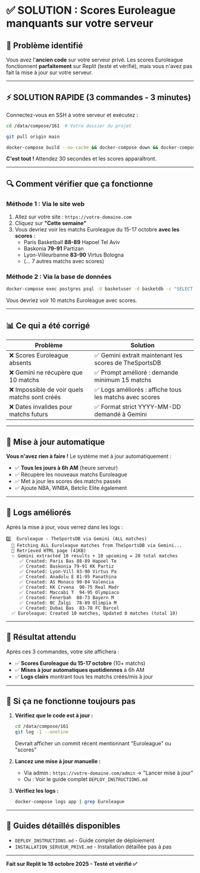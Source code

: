 # ✅ SOLUTION : Scores Euroleague manquants sur votre serveur

## 🎯 Problème identifié

Vous avez l'**ancien code** sur votre serveur privé. Les scores Euroleague fonctionnent **parfaitement** sur Replit (testé et vérifié), mais vous n'avez pas fait la mise à jour sur votre serveur.

---

## ⚡ SOLUTION RAPIDE (3 commandes - 3 minutes)

Connectez-vous en SSH à votre serveur et exécutez :

```bash
cd /data/compose/161  # Votre dossier du projet

git pull origin main

docker-compose build --no-cache && docker-compose down && docker-compose up -d
```

**C'est tout !** Attendez 30 secondes et les scores apparaîtront.

---

## 🔍 Comment vérifier que ça fonctionne

### Méthode 1 : Via le site web

1. Allez sur votre site : `https://votre-domaine.com`
2. Cliquez sur **"Cette semaine"**
3. Vous devriez voir les matchs Euroleague du 15-17 octobre **avec les scores** :
   - Paris Basketball **88-89** Hapoel Tel Aviv
   - Baskonia **79-91** Partizan
   - Lyon-Villeurbanne **83-90** Virtus Bologna
   - (... 7 autres matchs avec scores)

### Méthode 2 : Via la base de données

```bash
docker-compose exec postgres psql -U basketuser -d basketdb -c "SELECT ht.name as home, m.\"homeScore\", m.\"awayScore\", at.name as away FROM \"Match\" m JOIN \"Team\" ht ON m.\"homeTeamId\" = ht.id JOIN \"Team\" at ON m.\"awayTeamId\" = at.id JOIN \"League\" l ON m.\"leagueId\" = l.id WHERE l.name = 'Euroleague' AND m.\"homeScore\" IS NOT NULL ORDER BY m.\"dateTime\" DESC LIMIT 10;"
```

Vous devriez voir 10 matchs Euroleague avec scores.

---

## 📊 Ce qui a été corrigé

| Problème | Solution |
|----------|----------|
| ❌ Scores Euroleague absents | ✅ Gemini extrait maintenant les scores de TheSportsDB |
| ❌ Gemini ne récupère que 10 matchs | ✅ Prompt amélioré : demande minimum 15 matchs |
| ❌ Impossible de voir quels matchs sont créés | ✅ Logs améliorés : affiche tous les matchs avec scores |
| ❌ Dates invalides pour matchs futurs | ✅ Format strict YYYY-MM-DD demandé à Gemini |

---

## 🤖 Mise à jour automatique

**Vous n'avez rien à faire !** Le système met à jour automatiquement :

- ✅ **Tous les jours à 6h AM** (heure serveur)
- ✅ Récupère les nouveaux matchs Euroleague
- ✅ Met à jour les scores des matchs passés
- ✅ Ajoute NBA, WNBA, Betclic Elite également

---

## 📝 Logs améliorés

Après la mise à jour, vous verrez dans les logs :

```
3️⃣  Euroleague - TheSportsDB via Gemini (ALL matches)
  🏀 Fetching ALL Euroleague matches from TheSportsDB via Gemini...
  📄 Retrieved HTML page (41KB)
  ✨ Gemini extracted 10 results + 10 upcoming = 20 total matches
     ✅ Created: Paris Bas 88-89 Hapoel Te
     ✅ Created: Baskonia 79-91 KK Partiz
     ✅ Created: Lyon-Vill 83-90 Virtus Pa
     ✅ Created: Anadolu E 81-95 Panathina
     ✅ Created: AS Monaco 90-84 Valencia 
     ✅ Created: KK Crvena  90-75 Real Madr
     ✅ Created: Maccabi T  94-95 Olympiaco
     ✅ Created: Fenerbah  88-73 Bayern M
     ✅ Created: BC Žalgi  78-89 Olimpia M
     ✅ Created: Dubai Bas  83-78 FC Barcel
  ✅ Euroleague: Created 10 matches, Updated 0 matches (total 10)
```

---

## 🎉 Résultat attendu

Après ces 3 commandes, votre site affichera :

- ✅ **Scores Euroleague du 15-17 octobre** (10+ matchs)
- ✅ **Mises à jour automatiques quotidiennes** à 6h AM
- ✅ **Logs clairs** montrant tous les matchs créés/mis à jour

---

## 💬 Si ça ne fonctionne toujours pas

1. **Vérifiez que le code est à jour :**
   ```bash
   cd /data/compose/161
   git log -1 --oneline
   ```
   Devrait afficher un commit récent mentionnant "Euroleague" ou "scores"

2. **Lancez une mise à jour manuelle :**
   - Via admin : `https://votre-domaine.com/admin` → "Lancer mise à jour"
   - Ou : Voir le guide complet `DEPLOY_INSTRUCTIONS.md`

3. **Vérifiez les logs :**
   ```bash
   docker-compose logs app | grep Euroleague
   ```

---

## 📄 Guides détaillés disponibles

- `DEPLOY_INSTRUCTIONS.md` - Guide complet de déploiement
- `INSTALLATION_SERVEUR_PRIVE.md` - Installation détaillée pas à pas

---

**Fait sur Replit le 18 octobre 2025 - Testé et vérifié ✅**
